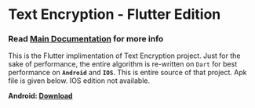 # Text Encryption - Flutter Edition

### Read [Main Documentation](https://github.com/ivin-titus/Text-Encryption/blob/master/README.md) for more info

This is the Flutter implimentation of Text Encryption project. Just for the sake of performance, the entire algorithm is re-written on `Dart` for best performance on <b>`Android`</b> and <b>`IOS`</b>.
This is entire source of that project. Apk file is given below. IOS edition not available. 

<b> Android: [Download](https://www.mediafire.com/file/npikkymx3hleurt/Text_Encryption.apk/file)</b>
